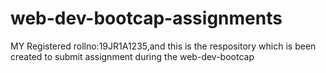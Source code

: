 # web-dev-bootcap-assignments
MY Registered rollno:19JR1A1235,and this is the respository  which is been created to submit assignment during the web-dev-bootcap
